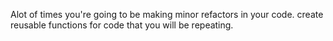 Alot of times you're going to be making minor refactors in your code.
create reusable functions for code that you will be repeating.